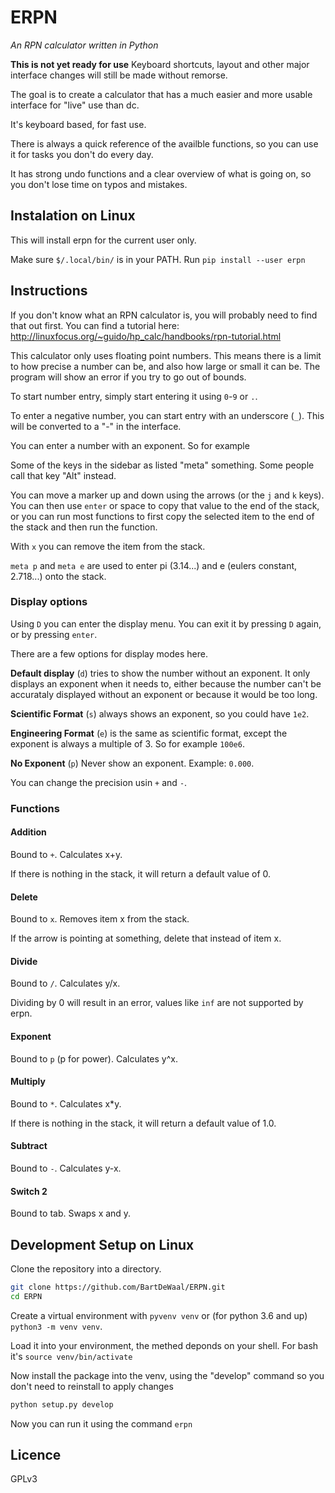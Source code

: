 # ERPN
*An RPN  calculator written in Python*

**This is not yet ready for use**
Keyboard shortcuts, layout and other major interface changes will still be made
without remorse.

The goal is to create a calculator that has a much easier and more usable
interface for "live" use than dc.

It's keyboard based, for fast use.

There is always a quick reference of the availble functions, so you can use it
for tasks you don't do every day.

It has strong undo functions and a clear overview of what is going on, so you
don't lose time on typos and mistakes.

## Instalation on Linux
This will install erpn for the current user only.

Make sure `$/.local/bin/` is in your PATH.
Run `pip install --user erpn`

## Instructions
If you don't know what an RPN calculator is, you will probably need to find
that out first. You can find a tutorial here:
<http://linuxfocus.org/~guido/hp_calc/handbooks/rpn-tutorial.html>

This calculator only uses floating point numbers. This means there is a limit
to how precise a number can be, and also how large or small it can be. The
program will show an error if you try to go out of bounds.

To start number entry, simply start entering it using `0`-`9` or `.`.

To enter a negative number, you can start entry with an underscore (`_`). This
will be converted to a "-" in the interface.

You can enter a number with an exponent. So for example

Some of the keys in the sidebar as listed "meta" something. Some people call
that key "Alt" instead.

You can move a marker up and down using the arrows (or the `j` and `k` keys).
You can then use `enter` or space to copy that value to the end of the stack,
or you can run most functions to first copy the selected item to the end of the
stack and then run the function.

With `x` you can remove the item from the stack.

`meta p` and `meta e` are used to enter pi (3.14...) and e (eulers constant,
2.718...) onto the stack.

### Display options
Using `D` you can enter the display menu.
You can exit it by pressing `D` again, or by pressing `enter`.

There are a few options for display modes here.

**Default display** (`d`) tries to show the number without an exponent. It only
displays an exponent when it needs to, either because the number can't be
accurataly displayed without an exponent or because it would be too long.

**Scientific Format** (`s`) always shows an exponent, so you could have `1e2`.

**Engineering Format** (`e`) is the same as scientific format, except the
exponent is always a multiple of 3. So for example `100e6`.

**No Exponent** (`p`) Never show an exponent. Example: `0.000`.

You can change the precision usin `+` and `-`.

### Functions
#### Addition
Bound to `+`. Calculates x+y.

If there is nothing in the stack, it will return a default value of 0.

#### Delete
Bound to `x`. Removes item x from the stack.

If the arrow is pointing at something, delete that instead of item x.

#### Divide
Bound to `/`. Calculates y/x.

Dividing by 0 will result in an error, values like `inf` are not supported by
erpn.

#### Exponent
Bound to `p` (p for power). Calculates y^x.

#### Multiply
Bound to `*`. Calculates x*y.

If there is nothing in the stack, it will return a default value of 1.0.

#### Subtract
Bound to `-`. Calculates y-x.

#### Switch 2
Bound to tab. Swaps x and y.

## Development Setup on Linux
Clone the repository into a directory.
```bash
git clone https://github.com/BartDeWaal/ERPN.git
cd ERPN
```

Create a virtual environment with `pyvenv venv` or (for python 3.6 and up)
`python3 -m venv venv`.

Load it into your environment, the methed deponds on your shell. For bash it's `source venv/bin/activate`

Now install the package into the venv, using the "develop" command so you don't need to reinstall to apply changes
```bash
python setup.py develop
```

Now you can run it using the command `erpn`

## Licence
GPLv3
